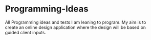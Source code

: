 # Programming-Ideas
All Programming ideas and tests
I am leaning to program.
My aim is to create an online design application where the design will be based on guided client inputs.
